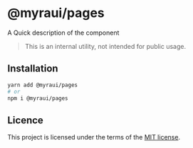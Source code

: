 # @myraui/pages

A Quick description of the component

> This is an internal utility, not intended for public usage.

## Installation

```sh
yarn add @myraui/pages
# or
npm i @myraui/pages
```

## Licence

This project is licensed under the terms of the
[MIT license](https://github.com/gitaumoses4@gmail.com/myraui/blob/master/LICENSE).
